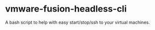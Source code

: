 # vmware-fusion-headless-cli
A bash script to help with easy start/stop/ssh to your virtual machines.
